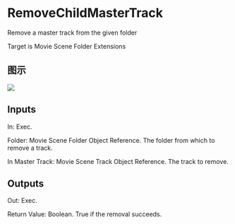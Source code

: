 # RemoveChildMasterTrack

Remove a master track from the given folder

Target is Movie Scene Folder Extensions

## 图示

![]($-20221218-20550938.png)

## Inputs

In: Exec.

Folder: Movie Scene Folder Object Reference. The folder from which to remove a track.

In Master Track: Movie Scene Track Object Reference. The track to remove.  

## Outputs

Out: Exec.

Return Value: Boolean. True if the removal succeeds.

